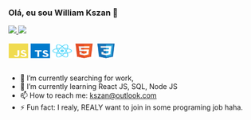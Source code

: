 ### Olá, eu sou William Kszan 👋

<div>
  <a href="https://github.com/Verthos">
  <img height="180em" src="https://github-readme-stats.vercel.app/api?username=Verthos&amp;show_icons=true&amp;theme=dracula&amp;include_all_commits=true&amp;count_private=true" style="max-width: 100%;">
  <img height="180em" src="https://github-readme-stats.vercel.app/api/top-langs/?username=Verthos&amp;layout=compact&amp;langs_count=7&amp;theme=dark" style="max-width: 100%;">
</a>
</div>
<div><br>
  <img align="center" alt="Js" height="30" width="40" src="https://raw.githubusercontent.com/devicons/devicon/master/icons/javascript/javascript-plain.svg" style="max-width: 100%;">
  <img align="center" alt="Ts" height="30" width="40" src="https://raw.githubusercontent.com/devicons/devicon/master/icons/typescript/typescript-plain.svg" style="max-width: 100%;">
  <img align="center" alt="React" height="30" width="40" src="https://raw.githubusercontent.com/devicons/devicon/master/icons/react/react-original.svg" style="max-width: 100%;">
  <img align="center" alt="Html" height="30" width="40" src="https://raw.githubusercontent.com/devicons/devicon/master/icons/html5/html5-original.svg" style="max-width: 100%;">
  <img align="center" alt="Css" height="30" width="40" src="https://raw.githubusercontent.com/devicons/devicon/master/icons/css3/css3-original.svg" style="max-width: 100%;">
  <br>
  <br>
</div>


- 🔭 I’m currently searching for work,
- 🌱 I’m currently learning React JS, SQL, Node JS
- 📫 How to reach me: kszan@outlook.com
- ⚡ Fun fact: I realy, REALY want to join in some programing job haha.

